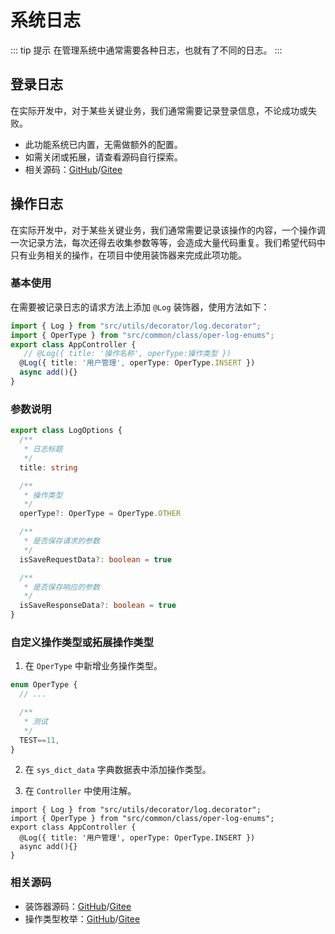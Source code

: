 # 系统日志
::: tip 提示
在管理系统中通常需要各种日志，也就有了不同的日志。
:::

## 登录日志

在实际开发中，对于某些关键业务，我们通常需要记录登录信息，不论成功或失败。

- 此功能系统已内置，无需做额外的配置。
- 如需关闭或拓展，请查看源码自行探索。
- 相关源码：[GitHub](https://github.com/huyagouban/tianLing-nest-admin-api/tree/main/src/api/monitor/login-log)/[Gitee](https://gitee.com/lutianling/tianLing-nest-admin-api/tree/main/src/api/monitor/login-log)


## 操作日志

在实际开发中，对于某些关键业务，我们通常需要记录该操作的内容，一个操作调一次记录方法，每次还得去收集参数等等，会造成大量代码重复。我们希望代码中只有业务相关的操作，在项目中使用装饰器来完成此项功能。

### 基本使用

在需要被记录日志的请求方法上添加 `@Log` 装饰器，使用方法如下：

```ts
import { Log } from "src/utils/decorator/log.decorator";
import { OperType } from "src/common/class/oper-log-enums";
export class AppController {
   // @Log({ title: '操作名称', operType:操作类型 })
  @Log({ title: '用户管理', operType: OperType.INSERT })
  async add(){}
}
```

### 参数说明

```ts
export class LogOptions {
  /**
   * 日志标题
   */
  title: string

  /**
   * 操作类型
   */
  operType?: OperType = OperType.OTHER

  /**
   * 是否保存请求的参数
   */
  isSaveRequestData?: boolean = true

  /**
   * 是否保存响应的参数
   */
  isSaveResponseData?: boolean = true
}

```

### 自定义操作类型或拓展操作类型

1. 在 `OperType` 中新增业务操作类型。

```ts
enum OperType {
  // ...

  /**
   * 测试
   */
  TEST==11,
}

```
2. 在 `sys_dict_data` 字典数据表中添加操作类型。


3. 在 `Controller` 中使用注解。

```ts{3}
import { Log } from "src/utils/decorator/log.decorator";
import { OperType } from "src/common/class/oper-log-enums";
export class AppController {
  @Log({ title: '用户管理', operType: OperType.INSERT })
  async add(){}
}
```

### 相关源码

- 装饰器源码：[GitHub](https://github.com/huyagouban/tianLing-nest-admin-api/blob/main/src/utils/decorator/log.decorator.ts)/[Gitee](https://gitee.com/lutianling/tianLing-nest-admin-api/blob/main/src/utils/decorator/log.decorator.ts)
- 操作类型枚举：[GitHub](https://github.com/huyagouban/tianLing-nest-admin-api/blob/main/src/common/class/oper-log-enums.ts)/[Gitee](https://gitee.com/lutianling/tianLing-nest-admin-api/blob/main/src/common/class/oper-log-enums.ts)

